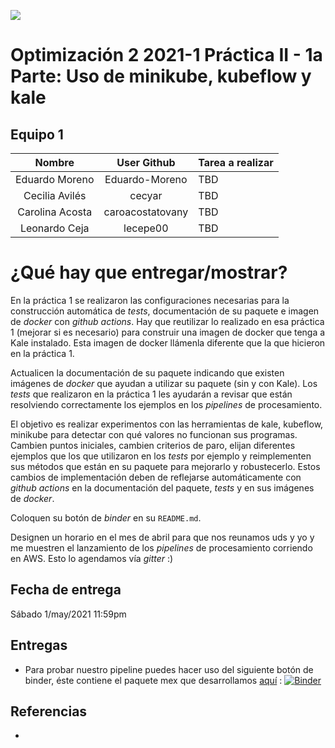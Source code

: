 ![](https://mcdatos.itam.mx/wp-content/uploads/2020/11/ITAM-LOGO.03.jpg)
# Optimización 2 2021-1 Práctica II - 1a Parte: Uso de minikube, kubeflow y kale #

## Equipo 1

| Nombre | User Github | Tarea a realizar |
|:---:|:---:|:---|
| Eduardo Moreno | Eduardo-Moreno| TBD |
| Cecilia Avilés | cecyar| TBD |
| Carolina Acosta | caroacostatovany| TBD |
| Leonardo Ceja | lecepe00| TBD |

# ¿Qué hay que entregar/mostrar?

En la práctica 1 se realizaron las configuraciones necesarias para la construcción automática de *tests*, documentación de su paquete e imagen de *docker* con *github actions*. Hay que reutilizar lo realizado en esa práctica 1 (mejorar si es necesario) para construir una imagen de docker que tenga a Kale instalado. Esta imagen de docker llámenla diferente que la que hicieron en la práctica 1.

Actualicen la documentación de su paquete indicando que existen imágenes de *docker* que ayudan a utilizar su paquete (sin y con Kale). Los *tests* que realizaron en la práctica 1 les ayudarán a revisar que están resolviendo correctamente los ejemplos en los *pipelines* de procesamiento.

El objetivo es realizar experimentos con las herramientas de kale, kubeflow, minikube para detectar con qué valores no funcionan sus programas. Cambien puntos iniciales, cambien criterios de paro, elijan diferentes ejemplos que los que utilizaron en los *tests* por ejemplo y reimplementen sus métodos que están en su paquete para mejorarlo y robustecerlo. Estos cambios de implementación deben de reflejarse automáticamente con *github actions* en la documentación del paquete, *tests* y en sus imágenes de *docker*.

Coloquen su botón de *binder* en su `README.md`.

Designen un horario en el mes de abril para que nos reunamos uds y yo y me muestren el lanzamiento de los *pipelines* de procesamiento corriendo en AWS. Esto lo agendamos vía *gitter* :)

## Fecha de entrega

Sábado 1/may/2021 11:59pm

## Entregas

- Para probar nuestro pipeline puedes hacer uso del siguiente botón de binder, éste contiene el paquete mex que desarrollamos [aquí](https://github.com/optimizacion-2-2021-1-gh-classroom/practica-1-segunda-parte-caroacostatovany.git) : [![Binder](https://mybinder.org/badge_logo.svg)](https://mybinder.org/v2/gh/optimizacion-2-2021-1-gh-classroom/practica-2-primera-parte-caroacostatovany.git/main)



## Referencias

- 
